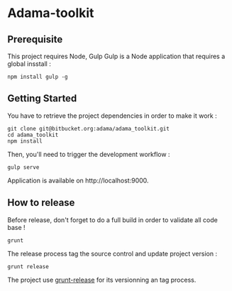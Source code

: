 # Adama-toolkit

## Prerequisite

This project requires Node, Gulp
Gulp is a Node application that requires a global insstall :

	npm install gulp -g



## Getting Started

You have to retrieve the project dependencies in order to make it work :

	git clone git@bitbucket.org:adama/adama_toolkit.git
	cd adama_toolkit
	npm install

Then, you'll need to trigger the development workflow :

	gulp serve  

Application is available on http://localhost:9000.



## How to release

Before release, don't forget to do a full build in order to validate all code base !

	grunt

The release process tag the source control and update project version :

	grunt release

The project use [grunt-release](https://github.com/geddski/grunt-release) for its versionning an tag process.
